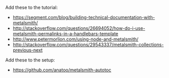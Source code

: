 Add these to the tutorial:

* https://segment.com/blog/building-technical-documentation-with-metalsmith/
* http://stackoverflow.com/questions/26694052/how-do-i-use-metalsmith-permalinks-in-a-handlebars-template
* http://www.petermorlion.com/using-node-and-metalsmith/
* http://stackoverflow.com/questions/29543337/metalsmith-collections-previous-next

Add these to the setup:

* https://github.com/anatoo/metalsmith-autotoc
